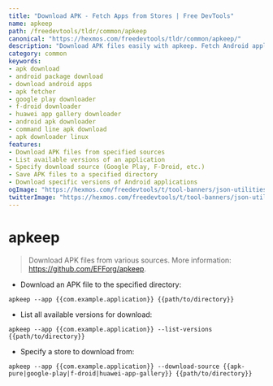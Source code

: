 ```yaml
---
title: "Download APK - Fetch Apps from Stores | Free DevTools"
name: apkeep
path: /freedevtools/tldr/common/apkeep
canonical: "https://hexmos.com/freedevtools/tldr/common/apkeep/"
description: "Download APK files easily with apkeep. Fetch Android applications from various online sources directly to your machine. Free online tool, no registration required."
category: common
keywords:
- apk download
- android package download
- download android apps
- apk fetcher
- google play downloader
- f-droid downloader
- huawei app gallery downloader
- android apk downloader
- command line apk download
- apk downloader linux
features:
- Download APK files from specified sources
- List available versions of an application
- Specify download source (Google Play, F-Droid, etc.)
- Save APK files to a specified directory
- Download specific versions of Android applications
ogImage: "https://hexmos.com/freedevtools/t/tool-banners/json-utilities-banner.png"
twitterImage: "https://hexmos.com/freedevtools/t/tool-banners/json-utilities-banner.png"
---
```


# apkeep

> Download APK files from various sources.
> More information: <https://github.com/EFForg/apkeep>.

- Download an APK file to the specified directory:

`apkeep --app {{com.example.application}} {{path/to/directory}}`

- List all available versions for download:

`apkeep --app {{com.example.application}} --list-versions {{path/to/directory}}`

- Specify a store to download from:

`apkeep --app {{com.example.application}} --download-source {{apk-pure|google-play|f-droid|huawei-app-gallery}} {{path/to/directory}}`
